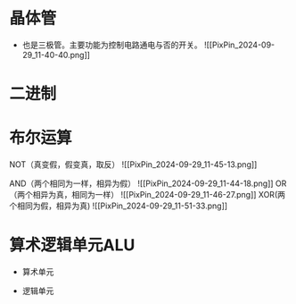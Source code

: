 # 晶体管

- 也是三极管。主要功能为控制电路通电与否的开关。
![[PixPin_2024-09-29_11-40-40.png]]

# 二进制



# 布尔运算

NOT（真变假，假变真，取反）
![[PixPin_2024-09-29_11-45-13.png]]

AND（两个相同为一样，相异为假）
![[PixPin_2024-09-29_11-44-18.png]]
OR （两个相异为真，相同为一样）
![[PixPin_2024-09-29_11-46-27.png]]
XOR(两个相同为假，相异为真)
![[PixPin_2024-09-29_11-51-33.png]]

# 算术逻辑单元ALU

- 算术单元

- 逻辑单元